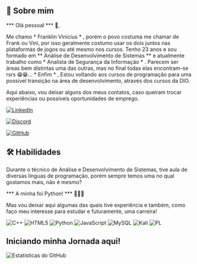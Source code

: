 ## 🚀 Sobre mim
*** Olá pessoal *** 🤙,

Me chamo * Franklin Vinicius * , porém o povo costuma me chamar de Frank ou Vini, por isso geralmente costumo usar os dois juntos nas plataformas de jogos ou até mesmo nos cursos.
Tenho 23 anos e sou formado em ** Análise de Desenvolvimento de Sistemas ** e atualmente trabalho como * Analista de Segurança da Informação * . Parecem ser áreas bem distintas uma das outras, mas no final todas elas encontram-se rsrs 😁😁... * Enfim * ,
Estou voltando aos cursos de programação para uma possível transição na área de desenvolvimento, através dos cursos da DIO.

Aqui abaixo, vou deixar alguns dos meus contatos, caso queiram trocar experiências ou possíveis oportunidades de emprego.

[![LinkedIn](https://img.shields.io/badge/LinkedIn-0E76A8?style=for-the-badge&logo=linkedin&logoColor=white)](https://www.linkedin.com/in/franklinvinicius/)

[![Discord](https://img.shields.io/badge/Discord-7289DA?style=for-the-badge&logo=discord&logoColor=white)](https://discord.com/channels/@dokzera#6546/)

[![GitHub](https://img.shields.io/badge/GitHub-100000?style=for-the-badge&logo=github&logoColor=white)](https://github.com/FrankVini)
## 🛠 Habilidades
Durante o técnico de Análise e Desenvolvimento de Sistemas, tive aula de diversas línguas de programação, porém sempre temos uma no qual gostamos mais, não é mesmo?

*** A minha foi Python! *** 🐍🐍🐍

Mas vou deixar aqui algumas das quais tive experiência e também, como faço meu interesse para estudar e futuramente, uma carreira!

![C++](https://img.shields.io/badge/C%2B%2B-000?style=for-the-badge&logo=c%2B%2B&logoColor=white)
![HTML5](https://img.shields.io/badge/HTML5-000?style=for-the-badge&logo=html5&logoColor=white)
![Python](https://img.shields.io/badge/python-000?style=for-the-badge&logo=python&logoColor=ffdd54)
![JavaScript](https://img.shields.io/badge/JavaScript-000?style=for-the-badge&logo=javascript&logoColor=White)
![MySQL](https://img.shields.io/badge/MySQL-00000F?style=for-the-badge&logo=mysql&logoColor=white)
![Kali](https://img.shields.io/badge/Kali-000?style=for-the-badge&logo=kalilinux&logoColor=white)
![PL](https://img.shields.io/badge/PL%2FSQL-000?style=for-the-badge&logo=oracle&logoColor=White&labelColor=00&color=000)



## Iniciando minha Jornada aqui! 

![Estatísticas do GitHub](https://github-readme-stats.vercel.app/api?username=FrankVini&theme=transparent&bg_color=000&border_color=30A3DC&show_icons=true&icon_color=30A3DC&title_color=30A3DC&text_color=FFF)
